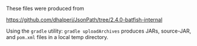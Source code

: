 These files were produced from

  https://github.com/dhalperi/JsonPath/tree/2.4.0-batfish-internal

Using the `gradle` utility: `gradle uploadArchives` produces JARs, source-JAR, and `pom.xml` files
in a local temp directory.
